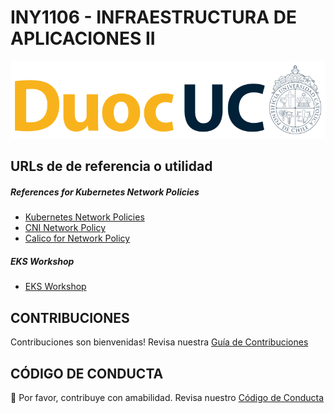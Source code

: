 # INY1106 - INFRAESTRUCTURA DE APLICACIONES II

<p align="left" style="text-align:left;">
  <a href="https://www.duoc.cl/">
    <img alt="Github Universe" src="img/logo.png" width="1040"/>
  </a>
</p>

<!-- # NOMBRE DE ACTIVIDAD

Calico for NetworkPolicy

## ANTECEDENTES GENERALES

By default, Kubernetes allows all pods to freely communicate with each other with no restrictions. Kubernetes Network Policies enable you to define and enforce rules on the flow of traffic between pods, namespaces, and IP blocks (CIDR ranges). They act as a virtual firewall, allowing you to segment and secure your cluster by specifying ingress (incoming) and egress (outgoing) network traffic rules based on various criteria such as pod labels, namespaces, IP addresses, and ports.

## REQUERIMIENTOS PARA ESTA ACTIVIDAD

Para el desarrollo de esta actividad se requiere de un Kubernetes Cluster

## DESARROLLO DE ACTIVIDAD

Esta actividad consiste en usar la política de red de Kubernetes para restringir el tráfico de red que entra y sale de su Pods. -->

## URLs de de referencia o utilidad

##### References for Kubernetes Network Policies

- [Kubernetes Network Policies](https://kubernetes.io/docs/concepts/services-networking/network-policies/)
- [CNI Network Policy](https://docs.aws.amazon.com/es_es/eks/latest/userguide/cni-network-policy.html)
- [Calico for Network Policy](https://kubernetes.io/docs/tasks/administer-cluster/network-policy-provider/calico-network-policy/)

##### EKS Workshop

- [EKS Workshop](https://www.eksworkshop.com/)

## CONTRIBUCIONES

Contribuciones son bienvenidas! Revisa nuestra [Guía de Contribuciones](./docs/contributors.md)

## CÓDIGO DE CONDUCTA

👋 Por favor, contribuye con amabilidad. Revisa nuestro [Código de Conducta](./docs/CODE_OF_CONDUCT.md)
